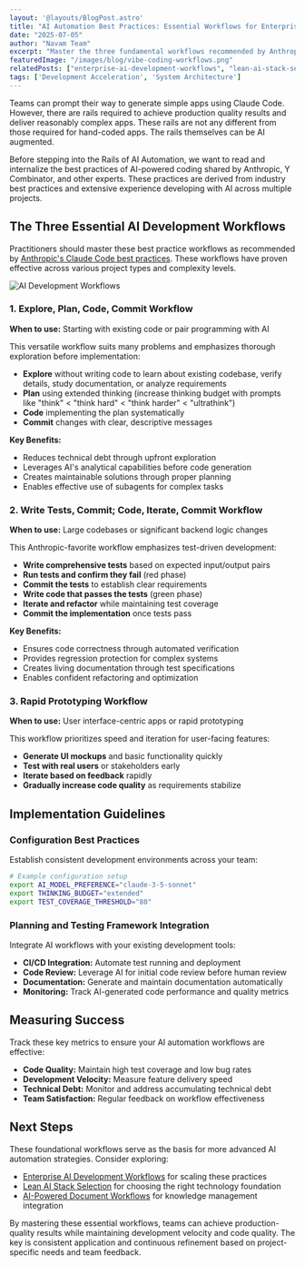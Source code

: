 ```yaml
---
layout: '@layouts/BlogPost.astro'
title: "AI Automation Best Practices: Essential Workflows for Enterprise Development"
date: "2025-07-05"
author: "Navam Team"
excerpt: "Master the three fundamental workflows recommended by Anthropic for production-quality AI-powered development projects."
featuredImage: "/images/blog/vibe-coding-workflows.png"
relatedPosts: ["enterprise-ai-development-workflows", "lean-ai-stack-selection", "vibe-coding-workflow-fundamentals"]
tags: ['Development Acceleration', 'System Architecture']
---
```


Teams can prompt their way to generate simple apps using Claude Code. However, there are rails required to achieve production quality results and deliver reasonably complex apps. These rails are not any different from those required for hand-coded apps. The rails themselves can be AI augmented.

Before stepping into the Rails of AI Automation, we want to read and internalize the best practices of AI-powered coding shared by Anthropic, Y Combinator, and other experts. These practices are derived from industry best practices and extensive experience developing with AI across multiple projects.

## The Three Essential AI Development Workflows

Practitioners should master these best practice workflows as recommended by [Anthropic's Claude Code best practices](https://www.anthropic.com/engineering/claude-code-best-practices). These workflows have proven effective across various project types and complexity levels.

![AI Development Workflows](/images/blog/vibe-coding-workflows.png)

### 1. Explore, Plan, Code, Commit Workflow

**When to use:** Starting with existing code or pair programming with AI

This versatile workflow suits many problems and emphasizes thorough exploration before implementation:

- **Explore** without writing code to learn about existing codebase, verify details, study documentation, or analyze requirements
- **Plan** using extended thinking (increase thinking budget with prompts like "think" < "think hard" < "think harder" < "ultrathink")
- **Code** implementing the plan systematically
- **Commit** changes with clear, descriptive messages

**Key Benefits:**
- Reduces technical debt through upfront exploration
- Leverages AI's analytical capabilities before code generation
- Creates maintainable solutions through proper planning
- Enables effective use of subagents for complex tasks

### 2. Write Tests, Commit; Code, Iterate, Commit Workflow

**When to use:** Large codebases or significant backend logic changes

This Anthropic-favorite workflow emphasizes test-driven development:

- **Write comprehensive tests** based on expected input/output pairs
- **Run tests and confirm they fail** (red phase)
- **Commit the tests** to establish clear requirements
- **Write code that passes the tests** (green phase)
- **Iterate and refactor** while maintaining test coverage
- **Commit the implementation** once tests pass

**Key Benefits:**
- Ensures code correctness through automated verification
- Provides regression protection for complex systems
- Creates living documentation through test specifications
- Enables confident refactoring and optimization

### 3. Rapid Prototyping Workflow

**When to use:** User interface-centric apps or rapid prototyping

This workflow prioritizes speed and iteration for user-facing features:

- **Generate UI mockups** and basic functionality quickly
- **Test with real users** or stakeholders early
- **Iterate based on feedback** rapidly
- **Gradually increase code quality** as requirements stabilize

## Implementation Guidelines

### Configuration Best Practices

Establish consistent development environments across your team:

```bash
# Example configuration setup
export AI_MODEL_PREFERENCE="claude-3-5-sonnet"
export THINKING_BUDGET="extended"
export TEST_COVERAGE_THRESHOLD="80"
```

### Planning and Testing Framework Integration

Integrate AI workflows with your existing development tools:

- **CI/CD Integration:** Automate test running and deployment
- **Code Review:** Leverage AI for initial code review before human review
- **Documentation:** Generate and maintain documentation automatically
- **Monitoring:** Track AI-generated code performance and quality metrics

## Measuring Success

Track these key metrics to ensure your AI automation workflows are effective:

- **Code Quality:** Maintain high test coverage and low bug rates
- **Development Velocity:** Measure feature delivery speed
- **Technical Debt:** Monitor and address accumulating technical debt
- **Team Satisfaction:** Regular feedback on workflow effectiveness

## Next Steps

These foundational workflows serve as the basis for more advanced AI automation strategies. Consider exploring:

- [Enterprise AI Development Workflows](/blog/enterprise-ai-development-workflows) for scaling these practices
- [Lean AI Stack Selection](/blog/lean-ai-stack-selection) for choosing the right technology foundation
- [AI-Powered Document Workflows](/blog/ai-powered-document-workflows) for knowledge management integration

By mastering these essential workflows, teams can achieve production-quality results while maintaining development velocity and code quality. The key is consistent application and continuous refinement based on project-specific needs and team feedback.